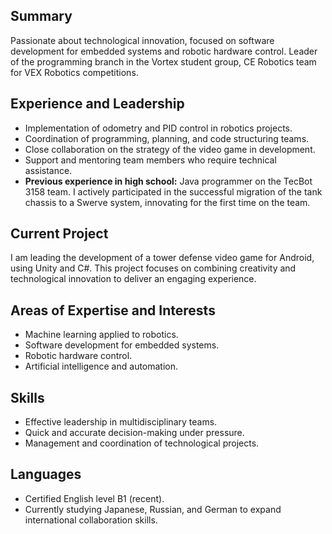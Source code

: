 ## Summary

Passionate about technological innovation, focused on software development for embedded systems and robotic hardware control. Leader of the programming branch in the Vortex student group, CE Robotics team for VEX Robotics competitions.

## Experience and Leadership

- Implementation of odometry and PID control in robotics projects.
- Coordination of programming, planning, and code structuring teams.
- Close collaboration on the strategy of the video game in development.
- Support and mentoring team members who require technical assistance.
- **Previous experience in high school:** Java programmer on the TecBot 3158 team. I actively participated in the successful migration of the tank chassis to a Swerve system, innovating for the first time on the team.

## Current Project

I am leading the development of a tower defense video game for Android, using Unity and C#. This project focuses on combining creativity and technological innovation to deliver an engaging experience.

## Areas of Expertise and Interests

- Machine learning applied to robotics.
- Software development for embedded systems.
- Robotic hardware control.
- Artificial intelligence and automation.

## Skills

- Effective leadership in multidisciplinary teams.
- Quick and accurate decision-making under pressure.
- Management and coordination of technological projects.

## Languages

- Certified English level B1 (recent).
- Currently studying Japanese, Russian, and German to expand international collaboration skills.
